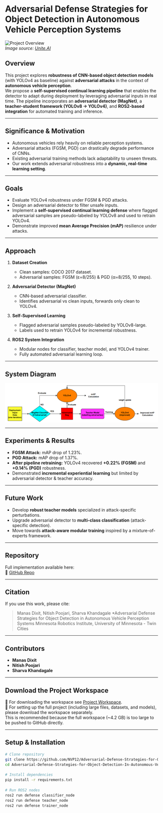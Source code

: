 # Adversarial Defense Strategies for Object Detection in Autonomous Vehicle Perception Systems

![Project Overview](assets/intro.png)  
*Image source: [Unite.AI](https://www.unite.ai/optical-adversarial-attack-can-change-the-meaning-of-road-signs/)*

## Overview
This project explores **robustness of CNN-based object detection models** (with YOLOv4 as baseline) against **adversarial attacks** in the context of **autonomous vehicle perception**.  
We propose a **self-supervised continual learning pipeline** that enables the detector to adapt during deployment by leveraging adversarial inputs in real time. The pipeline incorporates an **adversarial detector (MagNet)**, a **teacher-student framework (YOLOv8 → YOLOv4)**, and **ROS2-based integration** for automated training and inference.

---

## Significance & Motivation
- Autonomous vehicles rely heavily on reliable perception systems.  
- Adversarial attacks (FGSM, PGD) can drastically degrade performance of CNNs.  
- Existing adversarial training methods lack adaptability to unseen threats.  
- Our work extends adversarial robustness into a **dynamic, real-time learning setting**.

---

## Goals
- Evaluate YOLOv4 robustness under FGSM & PGD attacks.  
- Design an adversarial detector to filter unsafe inputs.  
- Implement a **self-supervised continual learning defense** where flagged adversarial samples are pseudo-labeled by YOLOv8 and used to retrain YOLOv4.  
- Demonstrate improved **mean Average Precision (mAP)** resilience under attacks.

---

## Approach
1. **Dataset Creation**  
   - Clean samples: COCO 2017 dataset.  
   - Adversarial samples: FGSM (ε=8/255) & PGD (α=8/255, 10 steps).  

2. **Adversarial Detector (MagNet)**  
   - CNN-based adversarial classifier.  
   - Identifies adversarial vs clean inputs, forwards only clean to YOLOv4.  

3. **Self-Supervised Learning**  
   - Flagged adversarial samples pseudo-labeled by YOLOv8-large.  
   - Labels used to retrain YOLOv4 for incremental robustness.  

4. **ROS2 System Integration**  
   - Modular nodes for classifier, teacher model, and YOLOv4 trainer.  
   - Fully automated adversarial learning loop.

---

## System Diagram
![System Diagram](assets/system_pipeline.png)

---

## Experiments & Results
- **FGSM Attack:** mAP drop of 1.23%.  
- **PGD Attack:** mAP drop of 1.37%.  
- **After pipeline retraining:** YOLOv4 recovered **+0.22% (FGSM)** and **+0.14% (PGD)** robustness.  
- Demonstrated **incremental experiential learning** but limited by adversarial detector & teacher accuracy.

---

## Future Work
- Develop **robust teacher models** specialized in attack-specific perturbations.  
- Upgrade adversarial detector to **multi-class classification** (attack-specific detection).  
- Move towards **attack-aware modular training** inspired by a mixture-of-experts framework.  

---

## Repository
Full implementation available here:  
🔗 [GitHub Repo](https://github.com/NVP12/Adversarial-Defense-Strategies-for-Object-Detection-In-Autonomous-Vehicle-Perception-Systems)

---

## Citation
If you use this work, please cite:


> Manas Dixit, Nitish Poojari, Sharva Khandagale
> *Adversarial Defense Strategies for Object Detection in Autonomous Vehicle Perception Systems
> Minnesota Robotics Institute, University of Minnesota - Twin Cities

---

## Contributors
- **Manas Dixit**  
- **Nitish Poojari**  
- **Sharva Khandagale**  

---

## Download the Project Workspace
🔗 For downloading the workspace see [Project Workspace](./ProjectWorkspace.md).  
📁 For setting up the full project (including large files, datasets, and models), please download the workspace separately.  
This is recommended because the full workspace (~4.2 GB) is too large to be pushed to GitHub directly.

---

## Setup & Installation
```bash
# Clone repository
git clone https://github.com/NVP12/Adversarial-Defense-Strategies-for-Object-Detection-In-Autonomous-Vehicle-Perception-Systems.git
cd Adversarial-Defense-Strategies-for-Object-Detection-In-Autonomous-Vehicle-Perception-Systems

# Install dependencies
pip install -r requirements.txt

# Run ROS2 nodes
ros2 run defense classifier_node
ros2 run defense teacher_node
ros2 run defense trainer_node


